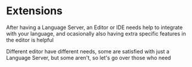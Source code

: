 # Extensions

After having a Language Server, an Editor or IDE needs help to integrate with your language,
and ocasionally also having extra specific features in the editor is helpful

Different editor have different needs, some are satisfied with just a Language Server, but
some aren't, so let's go over those who need
